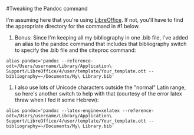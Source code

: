 #Tweaking the Pandoc command

I'm assuming here that you're using [LibreOffice](http://libreoffice.org/). If not, you'll have to find the appropriate directory for the command in #1 below.

1. Bonus: Since I'm keeping all my bibliography in one .bib file, I've added an alias to the pandoc command that includes that bibliography switch to specify the .bib file and the citeproc command:

`alias pandoc='pandoc --reference-odt=/Users/username/Library/Application\ Support/LibreOffice/4/user/template/Your_template.ott --bibliography=~/Documents/My\ Library.bib'`

1. I also use lots of Unicode characters outside the "normal" Latin range, so here's another switch to help with that (courtesy of the error latex threw when I fed it some Hebrew):

`alias pandoc='pandoc --latex-engine=xelatex --reference-odt=/Users/username/Library/Application\ Support/LibreOffice/4/user/template/Your_template.ott --bibliography=~/Documents/My\ Library.bib'`
